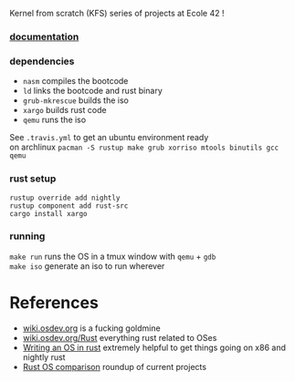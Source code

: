 Kernel from scratch (KFS) series of projects at Ecole 42 !

### [documentation](https://jzck.github.io/kernel/bluesnow/index.html)

### dependencies

  - `nasm` compiles the bootcode
  - `ld` links the bootcode and rust binary
  - `grub-mkrescue` builds the iso
  - `xargo` builds rust code
  - `qemu` runs the iso

See `.travis.yml` to get an ubuntu environment ready  
on archlinux `pacman -S rustup make grub xorriso mtools binutils gcc qemu`

### rust setup

```
rustup override add nightly
rustup component add rust-src
cargo install xargo
```

### running

`make run` runs the OS in a tmux window with `qemu` + `gdb`  
`make iso` generate an iso to run wherever

# References

  - [wiki.osdev.org](https://wiki.osdev.org) is a fucking goldmine
  - [wiki.osdev.org/Rust](https://wiki.osdev.org/Rust) everything rust related to OSes
  - [Writing an OS in rust](https://os.phil-opp.com/) extremely helpful to get things going on x86 and nightly rust
  - [Rust OS comparison](https://github.com/flosse/rust-os-comparison) roundup of current projects
